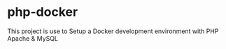 # php-docker
This project is use to 
Setup a Docker development environment 
with PHP Apache & MySQL
